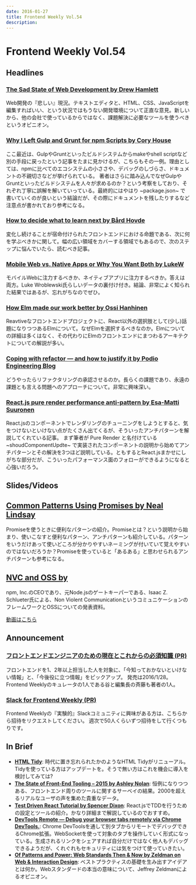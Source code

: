 ```yaml
---
date: 2016-01-27
title: Frontend Weekly Vol.54
description: 
---
```


# Frontend Weekly Vol.54

## Headlines

### [The Sad State of Web Development by Drew Hamlett](https://medium.com/@wob/the-sad-state-of-web-development-1603a861d29f#.12dro7otr)

Web開発の『悲しい』現況。テキストエディタと、HTML、CSS、JavaScriptを編集すればいい、という状況ではもうない開発環境について正直な意見。新しいから、他の会社で使っているからではなく、課題解決に必要なツールを使うべきというオピニオン。

### [Why I Left Gulp and Grunt for npm Scripts by Cory House](https://medium.com/@housecor/why-i-left-gulp-and-grunt-for-npm-scripts-3d6853dd22b8#.giqy83la5)

ここ最近は、GulpやGruntといったビルドシステムからmakeやshell scriptなど別の手段に戻ったという記事をたまに見かけるが、こちらもその一例。理由としては、npmに比べてのエコシステムの小ささや、デバッグのしづらさ、ドキュメントの不親切さなどが挙げられている。
著者はさらに踏み込んでなぜGulpやGruntといったビルドシステムを人々が求めるのか？という考察をしており、それぞれ丁寧に誤解を解いていっている。最終的にはやはり ~package.json~ で書いていくのが良いという結論だが、その際にドキュメントを残したりするなど注意点が書かれており参考になる。

### [How to decide what to learn next by Bård Hovde](https://medium.com/fed-or-dead/how-to-decide-what-to-learn-next-a47153c0d202#.oiapkb2em)

変化し続けることが宿命付けられたフロントエンドにおける命題である、次に何を学ぶべきかに関して。幅の広い領域をカバーする領域でもあるので、次のステップに悩んでいたら、読むべき記事。

### [Mobile Web vs. Native Apps or Why You Want Both by LukeW](http://www.lukew.com/ff/entry.asp?1954)

モバイルWebに注力するべきか、ネイティブアプリに注力するべきか。答えは両方。Luke Wroblewski氏らしいデータの裏付け付き。結論、非常によく知られた結果ではあるが、忘れがちなのでぜひ。

### [How Elm made our work better by Ossi Hanhinen](http://futurice.com/blog/elm-in-the-real-world)

Reavtiveなフロントエンドプロジェクトに、React以外の選択肢として(少し)話題になりつつあるElmについて。なぜElmを選択するべきなのか。Elmについての詳細は多くはなく、その代わりにElmのフロントエンドにまつわるアーキテクトについての解説が多い。

### [Coping with refactor — and how to justify it by Podio Engineering Blog](https://medium.com/podio-engineering-blog/coping-with-refactor-and-how-to-justify-it-998cb59d9fcc#.1742ox86y)

どうやったらリファクタリングの承認させるのか。長らくの課題であり、永遠の課題とも言える問題へのアプローチについて。非常に興味深い。

### [React.js pure render performance anti-pattern by Esa-Matti Suuronen](https://medium.com/@esamatti/react-js-pure-render-performance-anti-pattern-fb88c101332f#.ly546brt1)

React.jsのコンポーネントでレンダリングのチューニングをしようとすると、気をつけないといけない点がたくさん出てくるが、そういったアンチパターンを解説してくれている記事。
まず筆者が Pure Render と名付けている ~shoudComponentUpdte~ で実装されたコンポーネントの説明から始めてアンチパターンとその解決を3つほど説明している。ともするとReact.jsまかせにしがちな部分だが、こういったパフォーマンス面のフォローができるようになると心強いだろう。

## Slides/Videos

## [Common Patterns Using Promises by Neal Lindsay](https://speakerdeck.com/neall/common-patterns-using-promises)

Promiseを使うときに便利なパターンの紹介。Promiseとは？という説明から始まり、使いこなすと便利なパターン、アンチパターンも紹介している。パターンをいうだけあって使いどころが分かりやすいネーミングが付いていて覚えやすいのではないだろうか？Promiseを使っていると「あるある」と思わせられるアンチパターンも参考になる。

## [NVC and OSS by](https://dl.dropboxusercontent.com/u/3685/presentations/nvc-oss-2015/nvc-oss-notes.pdf)

npm, Inc.のCEOであり、元Node.jsのゲートキーパーである、Isaac Z. Schlueter氏による、Non Violent CommunicationというコミュニケーションのフレームワークとOSSについての発表資料。

[動画はこちら](https://www.youtube.com/watch?v=G5_8u3NA8M8&feature=youtu.be&list=PLE7tQUdRKcyaj-yF7SCHpd1b45-LXcvft) 

## Announcement

### [フロントエンドエンジニアのための現在とこれからの必須知識 (PR)](http://www.amazon.co.jp/dp/4839956758/?tag=frontendw-22)

フロントエンドを1、2年以上担当した人を対象に、「今知っておかないといけない情報」と、「今後役に立つ情報」をピックアップ。
発売は2016/1/28。  
Frontend Weeklyのキュレータの1人である谷と編集長の斉藤も著者の1人。

### [Slack for Frontend Weekly (PR)](https://studiomohawk.typeform.com/to/Kj8Gaj)

Frontend Weeklyの『実験的』Slackコミュニティに興味がある方は、こちらから招待をリクエストしてください。 週次で50人くらいずつ招待をして行くつもりです。

## In Brief

- [**HTML Tidy**](http://www.html-tidy.org/): 時代に置き忘れられたかのようなHTML Tidyがリニューアル。Tidyを使っている方はアップデートを。そうで無い方はこれを機会に導入を検討してみては?
- [**The State of Front-End Tooling – 2015 by Ashley Nolan**](http://ashleynolan.co.uk/blog/frontend-tooling-survey-2015-results): 恒例になりつつある、フロントエンド周りのツールに関するサーベイの結果。2000を超えるリアルなユーザの声を集めた貴重なデータ。
- [**Test Driven React Tutorial by Spencer Dixon**](http://spencerdixon.com/blog/test-driven-react-tutorial.html): React.jsでTDDを行うための設定とツールの紹介。かなり詳細まで解説しているのでおすすめ。
- [**DevTools Remote — Debug your browser tabs remotely via Chrome DevTools.**](https://devtoolsremote.com/): Chrome DevToolsを通して別タブからリモートでデバッグできるChrome拡張。WebSocketを使って対象のタブを操作していく形式になっている。生成されるリンクをシェアすれば自分だけではなく他人もデバッグできるようだが、くれぐれもセキュリティには気をつけて使っていきたい。
- [**Of Patterns and Power: Web Standards Then & Now by Zeldman on Web & Interaction Design**](http://www.zeldman.com/2016/01/05/13913/): ベストプラクティスの基礎を生み出すアイデアとは何か。Webスタンダードの本当の意味について、Jeffrey Zeldmanによるオピニオン。
